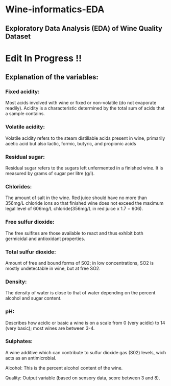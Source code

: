 # Wine-informatics-EDA
## Exploratory Data Analysis (EDA) of Wine Quality Dataset
# Edit In Progress !!

## Explanation of the variables:
### Fixed acidity:
Most acids involved with wine or fixed or non-volatile (do not evaporate readily). Acidity is a characteristic determined by the total sum of acids that a sample contains.

### Volatile acidity:
Volatile acidity refers to the steam distillable acids present in wine, primarily acetic acid but also lactic, formic, butyric, and propionic acids

### Residual sugar:
Residual sugar refers to the sugars left unfermented in a finished wine. It is measured by grams of sugar per litre (g/l).

### Chlorides:
The amount of salt in the wine. Red juice should have no more than 356mg/L chloride ions so that finished wine does not exceed the maximum legal level of 606mg/L chloride(356mg/L in red juice x 1.7 = 606).

### Free sulfur dioxide:
The free sulfites are those available to react and thus exhibit both germicidal and antioxidant properties.

### Total sulfur dioxide:
Amount of free and bound forms of S02; in low concentrations, SO2 is mostly undetectable in wine, but at free SO2.

### Density:
The density of water is close to that of water depending on the percent alcohol and sugar content.

### pH:
Describes how acidic or basic a wine is on a scale from 0 (very acidic) to 14 (very basic); most wines are between 3-4.

### Sulphates:
A wine additive which can contribute to sulfur dioxide gas (S02) levels, wich acts as an antimicrobial.

Alcohol:
This is the percent alcohol content of the wine.

Quality:
Output variable (based on sensory data, score between 3 and 8).

